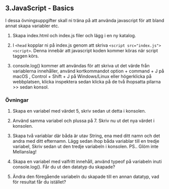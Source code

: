 ## 3.JavaScript - Basics

I dessa övningsuppgifter skall ni träna på att använda javascript för att bland annat skapa variabler etc.

1. Skapa index.html och index.js filer och lägg i en ny katalog.

2. I ```<head``` kopplar ni på index.js genom att skriva ```<script src="index.js"><script>```. Denna innebär att javascript koden kommer köras när script taggen körs.

3. console.log() kommer att användas för att skriva ut det värde från variablerna innehåller, använd kortkommandot option + command + J på macOS , Control + Shift + J på Windows/Linux eller högerklicka på webbplatsen, klicka inspektera sedan klicka på de två ihopsatta pilarna >> sedan konsol. 

### Övningar

1. Skapa en variabel med värdet 5, skriv sedan ut detta i konsolen.

2. Använd samma variabel och plussa på 7. Skriv nu ut det nya värdet i konsolen.

3. Skapa två variablar där båda är utav String, ena med ditt namn och det andra med ditt efternamn. 
Lägg sedan ihop båda variablar till en tredje variabel, Skriv sedan ut den tredje variabeln i konsolen. PS.. Glöm inte Mellanslag!

4. Skapa en variabel med valfritt innehåll, använd typeof på variabeln inuti console.log(). Får du ut den datatyp du skapade?

5. Ändra den föregående variabeln du skapade till en annan datatyp, vad för resultat får du istället?

```JavaScript

```


